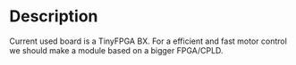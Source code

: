 # Description
Current used board is a TinyFPGA BX. For a efficient and fast motor control we should make a module based on a bigger FPGA/CPLD.